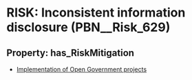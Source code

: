 # RISK: __Inconsistent information disclosure__ (PBN__Risk_629)

## Property: has_RiskMitigation

* [Implementation of Open Government projects](PBN__RiskMitigation_872)

